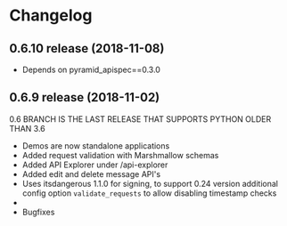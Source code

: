 # Changelog

## 0.6.10 release (2018-11-08)

* Depends on pyramid_apispec==0.3.0

## 0.6.9 release (2018-11-02)

0.6 BRANCH IS THE LAST RELEASE THAT SUPPORTS
PYTHON OLDER THAN 3.6

* Demos are now standalone applications
* Added request validation with Marshmallow schemas
* Added API Explorer under /api-explorer
* Added edit and delete message API's
* Uses itsdangerous 1.1.0 for signing, to support 0.24 version additional
  config option `validate_requests` to allow disabling timestamp checks
*
* Bugfixes

